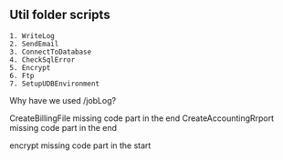 ## Util folder scripts
    1. WriteLog
    2. SendEmail
    3. ConnectToDatabase
    4. CheckSqlError
    5. Encrypt
    6. Ftp
    7. SetupUDBEnvironment


Why have we used $/$jobLog?

CreateBillingFile missing code part in the end
CreateAccountingRrport missing code part in the end

encrypt missing code part in the start